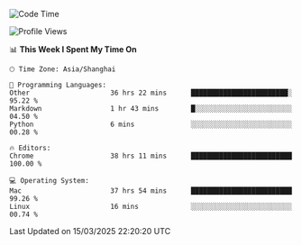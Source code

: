 <!--START_SECTION:waka-->
![Code Time](http://img.shields.io/badge/Code%20Time-3%2C642%20hrs%2036%20mins-blue)

![Profile Views](http://img.shields.io/badge/Profile%20Views-0-blue)

📊 **This Week I Spent My Time On** 

```text
🕑︎ Time Zone: Asia/Shanghai

💬 Programming Languages: 
Other                    36 hrs 22 mins      ████████████████████████░   95.22 % 
Markdown                 1 hr 43 mins        █░░░░░░░░░░░░░░░░░░░░░░░░   04.50 % 
Python                   6 mins              ░░░░░░░░░░░░░░░░░░░░░░░░░   00.28 % 

🔥 Editors: 
Chrome                   38 hrs 11 mins      █████████████████████████   100.00 % 

💻 Operating System: 
Mac                      37 hrs 54 mins      █████████████████████████   99.26 % 
Linux                    16 mins             ░░░░░░░░░░░░░░░░░░░░░░░░░   00.74 % 
```


 Last Updated on 15/03/2025 22:20:20 UTC
<!--END_SECTION:waka-->